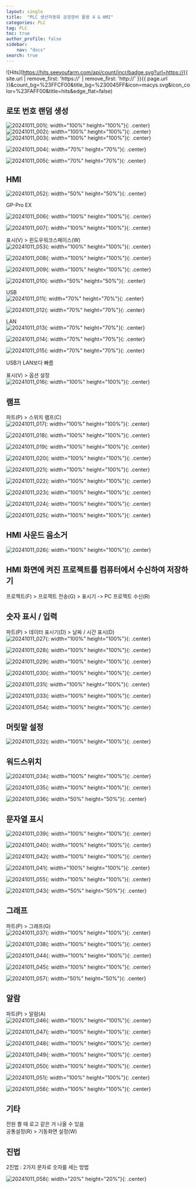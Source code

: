 ```yaml
---
layout: single
title:  "PLC 생산자동화 공정장비 활용 4 & HMI"
categories: PLC
tag: PLC
toc: true
author_profile: false
sidebar:
    nav: "docs"
search: true
---
```


![Hits](https://hits.seeyoufarm.com/api/count/incr/badge.svg?url=https://{{ site.url | remove_first: 'https://' | remove_first: 'http://' }}{{ page.url }}&count_bg=%23FFCF00&title_bg=%230045FF&icon=macys.svg&icon_color=%23FAFF00&title=hits&edge_flat=false)

## 로또 번호 랜덤 생성  
![20241011_001](/images/2024-10-11-PLC_class/20241011_001.PNG){: width="100%" height="100%"}{: .center}  
![20241011_002](/images/2024-10-11-PLC_class/20241011_002.PNG){: width="100%" height="100%"}{: .center}  
![20241011_003](/images/2024-10-11-PLC_class/20241011_003.PNG){: width="100%" height="100%"}{: .center}  
  
![20241011_004](/images/2024-10-11-PLC_class/20241011_004.PNG){: width="70%" height="70%"}{: .center}  
  
![20241011_005](/images/2024-10-11-PLC_class/20241011_005.PNG){: width="70%" height="70%"}{: .center}  

## HMI  

![20241011_052](/images/2024-10-11-PLC_class/20241011_052.jpg){: width="50%" height="50%"}{: .center}  
  
GP-Pro EX  

![20241011_006](/images/2024-10-11-PLC_class/20241011_006.PNG){: width="100%" height="100%"}{: .center}  
  
![20241011_007](/images/2024-10-11-PLC_class/20241011_007.PNG){: width="100%" height="100%"}{: .center}  

표시(V) > 윈도우워크스페이스(W)  
![20241011_053](/images/2024-10-11-PLC_class/20241011_053.jpg){: width="100%" height="100%"}{: .center}  
  
![20241011_008](/images/2024-10-11-PLC_class/20241011_008.PNG){: width="100%" height="100%"}{: .center}  
  
![20241011_009](/images/2024-10-11-PLC_class/20241011_009.PNG){: width="100%" height="100%"}{: .center}  
  
![20241011_010](/images/2024-10-11-PLC_class/20241011_010.PNG){: width="50%" height="50%"}{: .center}  
  
USB  
![20241011_011](/images/2024-10-11-PLC_class/20241011_011.PNG){: width="70%" height="70%"}{: .center}  
  
![20241011_012](/images/2024-10-11-PLC_class/20241011_012.PNG){: width="70%" height="70%"}{: .center}  
  
LAN  
![20241011_013](/images/2024-10-11-PLC_class/20241011_013.PNG){: width="70%" height="70%"}{: .center}  
  
![20241011_014](/images/2024-10-11-PLC_class/20241011_014.PNG){: width="70%" height="70%"}{: .center}  
  
![20241011_015](/images/2024-10-11-PLC_class/20241011_015.PNG){: width="70%" height="70%"}{: .center}  

USB가 LAN보다 빠름  
  

표시(V) > 옵션 설정  
![20241011_016](/images/2024-10-11-PLC_class/20241011_016.PNG){: width="100%" height="100%"}{: .center}  

## 램프  
파트(P) > 스위치 램프(C)  
![20241011_017](/images/2024-10-11-PLC_class/20241011_017.PNG){: width="100%" height="100%"}{: .center}  
  
![20241011_018](/images/2024-10-11-PLC_class/20241011_018.PNG){: width="100%" height="100%"}{: .center}  
  
![20241011_019](/images/2024-10-11-PLC_class/20241011_019.PNG){: width="100%" height="100%"}{: .center}  
  
![20241011_020](/images/2024-10-11-PLC_class/20241011_020.PNG){: width="100%" height="100%"}{: .center}  
  
![20241011_021](/images/2024-10-11-PLC_class/20241011_021.PNG){: width="100%" height="100%"}{: .center}  
  
![20241011_022](/images/2024-10-11-PLC_class/20241011_022.PNG){: width="100%" height="100%"}{: .center}  
  
![20241011_023](/images/2024-10-11-PLC_class/20241011_023.PNG){: width="100%" height="100%"}{: .center}  
  
![20241011_024](/images/2024-10-11-PLC_class/20241011_024.PNG){: width="100%" height="100%"}{: .center}  
  
![20241011_025](/images/2024-10-11-PLC_class/20241011_025.PNG){: width="100%" height="100%"}{: .center}  
  
## HMI 사운드 음소거  
![20241011_026](/images/2024-10-11-PLC_class/20241011_026.PNG){: width="100%" height="100%"}{: .center}  

## HMI 화면에 켜진 프로젝트를 컴퓨터에서 수신하여 저장하기  
프로젝트(F) > 프로젝트 전송(G) > 표시기 -> PC 프로젝트 수신(R)  

## 숫자 표시 / 입력  
파트(P) > 데이터 표시기(D) > 날짜 / 시간 표시(D)  
![20241011_027](/images/2024-10-11-PLC_class/20241011_027.PNG){: width="100%" height="100%"}{: .center}  
  
![20241011_028](/images/2024-10-11-PLC_class/20241011_028.PNG){: width="100%" height="100%"}{: .center}  
  
![20241011_029](/images/2024-10-11-PLC_class/20241011_029.PNG){: width="100%" height="100%"}{: .center}  
  
![20241011_030](/images/2024-10-11-PLC_class/20241011_030.PNG){: width="100%" height="100%"}{: .center}  
  
![20241011_031](/images/2024-10-11-PLC_class/20241011_031.PNG){: width="100%" height="100%"}{: .center}  
  
![20241011_033](/images/2024-10-11-PLC_class/20241011_033.PNG){: width="100%" height="100%"}{: .center}  

![20241011_054](/images/2024-10-11-PLC_class/20241011_054.jpg){: width="100%" height="100%"}{: .center}  
  
## 머릿말 설정  
![20241011_032](/images/2024-10-11-PLC_class/20241011_032.PNG){: width="100%" height="100%"}{: .center}  

## 워드스위치  
![20241011_034](/images/2024-10-11-PLC_class/20241011_034.PNG){: width="100%" height="100%"}{: .center}  
  
![20241011_035](/images/2024-10-11-PLC_class/20241011_035.PNG){: width="100%" height="100%"}{: .center}  
  
![20241011_036](/images/2024-10-11-PLC_class/20241011_036.PNG){: width="50%" height="50%"}{: .center}  

## 문자열 표시  
![20241011_039](/images/2024-10-11-PLC_class/20241011_039.PNG){: width="100%" height="100%"}{: .center}  
  
![20241011_040](/images/2024-10-11-PLC_class/20241011_040.PNG){: width="100%" height="100%"}{: .center}  
  
![20241011_042](/images/2024-10-11-PLC_class/20241011_042.PNG){: width="100%" height="100%"}{: .center}  
  
![20241011_041](/images/2024-10-11-PLC_class/20241011_041.PNG){: width="100%" height="100%"}{: .center}  
  
![20241011_055](/images/2024-10-11-PLC_class/20241011_055.jpg){: width="100%" height="100%"}{: .center}  
  
![20241011_043](/images/2024-10-11-PLC_class/20241011_043.PNG){: width="50%" height="50%"}{: .center}  
  
## 그래프  
파트(P) > 그래프(G)  
![20241011_037](/images/2024-10-11-PLC_class/20241011_037.PNG){: width="100%" height="100%"}{: .center}  
  
![20241011_038](/images/2024-10-11-PLC_class/20241011_038.PNG){: width="100%" height="100%"}{: .center}  
  
![20241011_044](/images/2024-10-11-PLC_class/20241011_044.PNG){: width="100%" height="100%"}{: .center}  
  
![20241011_045](/images/2024-10-11-PLC_class/20241011_045.PNG){: width="100%" height="100%"}{: .center}  
  
![20241011_057](/images/2024-10-11-PLC_class/20241011_057.gif){: width="50%" height="50%"}{: .center}  

## 알람  
파트(P) > 알람(A)  
![20241011_046](/images/2024-10-11-PLC_class/20241011_046.PNG){: width="100%" height="100%"}{: .center}  
  
![20241011_047](/images/2024-10-11-PLC_class/20241011_047.PNG){: width="100%" height="100%"}{: .center}  
  
![20241011_048](/images/2024-10-11-PLC_class/20241011_048.PNG){: width="100%" height="100%"}{: .center}  
  
![20241011_049](/images/2024-10-11-PLC_class/20241011_049.PNG){: width="100%" height="100%"}{: .center}  
  
![20241011_050](/images/2024-10-11-PLC_class/20241011_050.PNG){: width="100%" height="100%"}{: .center}  
  
![20241011_051](/images/2024-10-11-PLC_class/20241011_051.PNG){: width="100%" height="100%"}{: .center}  
  
![20241011_056](/images/2024-10-11-PLC_class/20241011_056.jpg){: width="100%" height="100%"}{: .center}  
  
## 기타  
전원 켤 때 로고 같은 거 나올 수 있음  
공통설정(R) > 기동화면 설정(W)  

## 진법  
2진법 : 2가지 문자로 숫자를 세는 방법  
  
![20241011_058](/images/2024-10-11-PLC_class/20241011_058.png){: width="20%" height="20%"}{: .center}  